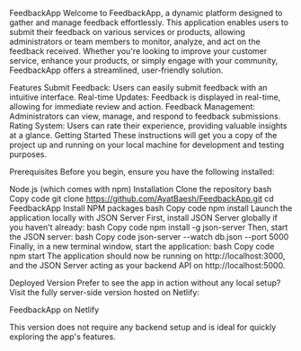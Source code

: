 FeedbackApp
Welcome to FeedbackApp, a dynamic platform designed to gather and manage feedback effortlessly. This application enables users to submit their feedback on various services or products, allowing administrators or team members to monitor, analyze, and act on the feedback received. Whether you're looking to improve your customer service, enhance your products, or simply engage with your community, FeedbackApp offers a streamlined, user-friendly solution.

Features
Submit Feedback: Users can easily submit feedback with an intuitive interface.
Real-time Updates: Feedback is displayed in real-time, allowing for immediate review and action.
Feedback Management: Administrators can view, manage, and respond to feedback submissions.
Rating System: Users can rate their experience, providing valuable insights at a glance.
Getting Started
These instructions will get you a copy of the project up and running on your local machine for development and testing purposes.

Prerequisites
Before you begin, ensure you have the following installed:

Node.js (which comes with npm)
Installation
Clone the repository
bash
Copy code
git clone https://github.com/AyatBaesh/FeedbackApp.git
cd FeedbackApp
Install NPM packages
bash
Copy code
npm install
Launch the application locally with JSON Server
First, install JSON Server globally if you haven't already:
bash
Copy code
npm install -g json-server
Then, start the JSON server:
bash
Copy code
json-server --watch db.json --port 5000
Finally, in a new terminal window, start the application:
bash
Copy code
npm start
The application should now be running on http://localhost:3000, and the JSON Server acting as your backend API on http://localhost:5000.

Deployed Version
Prefer to see the app in action without any local setup? Visit the fully server-side version hosted on Netlify:

FeedbackApp on Netlify

This version does not require any backend setup and is ideal for quickly exploring the app's features.